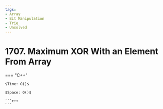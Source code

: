 ```yaml
---
tags:
- Array
- Bit Manipulation
- Trie
- Unsolved
---
```



# 1707. Maximum XOR With an Element From Array

=== "C++"

    $Time: O()$

    $Space: O()$

    ```c++
    ```